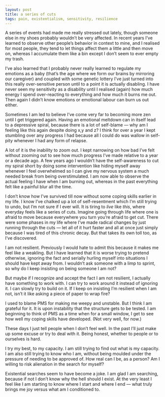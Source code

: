 ```yaml
---
layout: post
title: a series of cuts
tags: pain, existentialism, sensitivity, resilience
---
```

A series of events had made me really stressed out lately, though someone else in my shoes probably wouldn’t be very affected. In recent years I’ve learned to observe other people’s behavior in context to mine, and I realised for most people, they tend to let things affect them a little and then move on, whereas I accumulate them like a bin except I don’t seem to ever empty my trash. 

I’ve also learned that I probably never really learned to regulate my emotions as a baby (that’s the age where we form our brains by mirroring our caregiver) and coupled with some genetic lottery I’ve just turned into this really over-sensitive person until to a point it is actually disabling. I have never seen my sensitivity as a disability until I realised (again) how much energy I spend over-reacting to everything and how much it burns me out. Then again I didn’t know emotions or emotional labour can burn us out either. 

Sometimes I am led to believe I’ve come very far to becoming more zen until I get triggered again. Having an emotional meltdown can in itself lead to a depressive spiral, because there is a lot of self-blame — why am I feeling like this again despite doing x,y and z? I think for over a year I kept stumbling over any progress I had because all I could do was wallow in self-pity whenever I had any form of relapse. 

A lot of it is the inability to zoom out. I kept narrowing on how bad I’ve felt without zooming out to see how much progress I’ve made relative to a year or a decade ago. A few years ago I wouldn’t have the self-awareness to cut my spiral short by doing some intervention like hiding myself away whenever I feel overwhelmed so I can give my nervous system a much needed break from being overstimulated. I am now able to observe the actual feeling I have when I am burning out, whereas in the past everything felt like a painful blur all the time.

I don’t know how I’ve survived till now without some coping skills earlier in my life. I know I’ve chalked up a lot of self-resentment which I’m still trying to undo, but I’m not sure if I ever will. It is tiring to _live_ like _this_, where everyday feels like a series of cuts. Imagine going through life where one is afraid to move because everywhere you turn you’re afraid to get cut. There were some phases in my life where I’ve made radical changes by just running through the cuts — let all of it hurt faster and all at once just simply because I was tired of this chronic decay. But that takes its own toll too, as I’ve discovered.

I am not resilient. Previously I would hate to admit this because it makes me feel like a weakling. But I have learned that it is worse trying to pretend otherwise, ignoring the fact and serially hurling myself into situations I should have kept away from. I wouldn’t ask someone with a limp to sprint, so why do I keep insisting on being someone I am not?

But maybe if I recognize and accept the fact I am not resilient, I actually have something to work with. I can try to work around it instead of ignoring it. I can slowly try to build on it. If I keep on insisting I’m resilient when I am not, isn’t it like asking a piece of paper to wrap fire? 

I used to blame PMS for making me weepy and unstable. But I think I am grateful for it. It is upon instability that the structure gets to be tested. I am beginning to think of PMS as a time when for a small window, I get to see how well my coping skills have developed. (Not very well, for now.)

These days I just tell people when I don’t feel well. In the past I’ll just make up some excuse or try to deal with it. Being honest, whether to people or to ourselves is hard. 

I try my best, to my capacity. I am still trying to find out what is my capacity. I am also still trying to know who I am, without being moulded under the pressure of needing to be approved of. How real can I be, as a person? Am I willing to risk alienation in the search for myself? 

Existential searches seem to have become a joke. I am glad I am searching, because if not I don’t know why the hell should I exist. At the very least I feel like I am starting to know where I start and where I end — what truly brings me joy versus what am I conditioned to. 